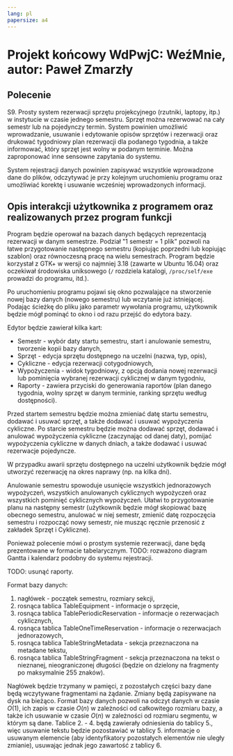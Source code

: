 ```yaml
---
lang: pl
papersize: a4
---
```


# Projekt końcowy WdPwjC: WeźMnie, autor: Paweł Zmarzły

## Polecenie

S9. Prosty system rezerwacji sprzętu projekcyjnego (rzutniki, laptopy, itp.)
w instytucie w czasie jednego semestru. Sprzęt można rezerwować na cały semestr lub
na pojedynczy termin. System powinien umożliwić wprowadzanie, usuwanie i edytowanie opisów
sprzętów i rezerwacji oraz drukować tygodniowy plan rezerwacji dla podanego tygodnia,
a także informować, który sprzęt jest wolny w podanym terminie. Można zaproponować
inne sensowne zapytania do systemu.

System rejestracji danych powinien zapisywać wszystkie wprowadzone dane do plików,
odczytywać je przy kolejnym uruchomieniu programu oraz umożliwiać korektę i usuwanie
wcześniej wprowadzonych informacji.

## Opis interakcji użytkownika z programem oraz realizowanych przez program funkcji

Program będzie operował na bazach danych będących reprezentacją rezerwacji w danym semestrze.
Podział "1 semestr = 1 plik" pozwoli na łatwe przygotowanie następnego semestru (kopiując poprzedni
lub kopiując szablon) oraz równoczesną pracę na wielu semestrach. Program będzie korzystał z GTK+
w wersji co najmniej 3.18 (zawarte w Ubuntu 16.04) oraz oczekiwał środowiska uniksowego (`/`
rozdziela katalogi, `/proc/self/exe` prowadzi do programu, itd.).

Po uruchomieniu programu pojawi się okno pozwalające na stworzenie nowej bazy danych
(nowego semestru) lub wczytanie już istniejącej. Podając ścieżkę do pliku jako parametr
wywołania programu, użytkownik będzie mógł pominąć to okno i od razu przejść do edytora bazy.

Edytor będzie zawierał kilka kart:

- Semestr - wybór daty startu semestru, start i anulowanie semestru, tworzenie kopii bazy danych,
- Sprzęt - edycja sprzętu dostępnego na uczelni (nazwa, typ, opis),
- Cykliczne - edycja rezerwacji cotygodniowych,
- Wypożyczenia - widok tygodniowy, z opcją dodania nowej rezerwacji lub pominięcia wybranej
rezerwacji cyklicznej w danym tygodniu,
- Raporty - zawiera przyciski do generowania raportów (plan danego tygodnia, wolny sprzęt
w danym terminie, ranking sprzętu według dostępności).

Przed startem semestru będzie można zmieniać datę startu semestru, dodawać i usuwać sprzęt,
a także dodawać i usuwać wypożyczenia cykliczne. Po starcie semestru będzie można dodawać
sprzęt, dodawać i anulować wypożyczenia cykliczne (zaczynając od danej daty), pomijać
wypożyczenia cykliczne w danych dniach, a także dodawać i usuwać rezerwacje pojedyncze.

W przypadku awarii sprzętu dostępnego na uczelni użytkownik będzie mógł utworzyć rezerwację
na okres naprawy (np. na kilka dni).

Anulowanie semestru spowoduje usunięcie wszystkich jednorazowych wypożyczeń, wszystkich
anulowanych cyklicznych wypożyczeń oraz wszystkich pominięć cyklicznych wypożyczeń. Ułatwi
to przygotowanie planu na następny semestr (użytkownik będzie mógł skopiować bazę obecnego
semestru, anulować w niej semestr, zmienić datę rozpoczęcia semestru i rozpocząć nowy semestr,
nie musząc ręcznie przenosić z zakładek Sprzęt i Cykliczne).

Ponieważ polecenie mówi o prostym systemie rezerwacji, dane będą prezentowane w formacie
tabelarycznym. TODO: rozważono diagram Gantta i kalendarz podobny do systemu rejestracji.

TODO: usunąć raporty.

Format bazy danych:

1. nagłówek - początek semestru, rozmiary sekcji,
2. rosnąca tablica TableEquipment - informacje o sprzęcie,
3. rosnąca tablica TablePeriodicReservation - informacje o rezerwacjach cyklicznych,
4. rosnąca tablica TableOneTimeReservation - informacje o rezerwacjach jednorazowych,
5. rosnąca tablica TableStringMetadata - sekcja przeznaczona na metadane tekstu,
6. rosnąca tablica TableStringFragment - sekcja przeznaczona na tekst o nieznanej, nieograniczonej
długości (będzie on dzielony na fragmenty po maksymalnie 255 znaków).

Nagłówek będzie trzymany w pamięci, z pozostałych części bazy dane będą wczytywane fragmentami
na żądanie. Zmiany będą zapisywane na dysk na bieżąco. Format bazy danych pozwoli na odczyt
danych w czasie $O(1)$, ich zapis w czasie $O(n)$ w zależności od całkowitego rozmiaru bazy,
a także ich usuwanie w czasie $O(n)$ w zależności od rozmiaru segmentu, w którym są dane.
Tablice 2. - 4. będą zawierały odniesienia do tablicy 5., więc usuwanie tekstu będzie pozostawiać
w tablicy 5. informacje o usuwanym elemencie (aby identyfikatory pozostałych elementów nie uległy
zmianie), usuwając jednak jego zawartość z tablicy 6.
